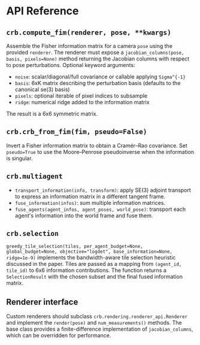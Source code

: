 # API Reference

## `crb.compute_fim(renderer, pose, **kwargs)`

Assemble the Fisher information matrix for a camera `pose` using the
provided `renderer`.  The renderer must expose a
`jacobian_columns(pose, basis, pixels=None)` method returning the Jacobian
columns with respect to pose perturbations.  Optional keyword arguments:

- `noise`: scalar/diagonal/full covariance or callable applying
  `Sigma^{-1}`
- `basis`: 6xK matrix describing the perturbation basis (defaults to the
  canonical se(3) basis)
- `pixels`: optional iterable of pixel indices to subsample
- `ridge`: numerical ridge added to the information matrix

The result is a 6x6 symmetric matrix.

## `crb.crb_from_fim(fim, pseudo=False)`

Invert a Fisher information matrix to obtain a Cramér–Rao covariance.  Set
`pseudo=True` to use the Moore–Penrose pseudoinverse when the information
is singular.

## `crb.multiagent`

- `transport_information(info, transform)`: apply SE(3) adjoint transport
  to express an information matrix in a different tangent frame.
- `fuse_information(infos)`: sum multiple information matrices.
- `fuse_agents(agent_infos, agent_poses, world_pose)`: transport each
  agent's information into the world frame and fuse them.

## `crb.selection`

`greedy_tile_selection(tiles, per_agent_budget=None, global_budget=None,
objective="logdet", base_information=None, ridge=1e-9)` implements the
bandwidth-aware tile selection heuristic discussed in the paper.  Tiles
are passed as a mapping from `(agent_id, tile_id)` to 6x6 information
contributions.  The function returns a `SelectionResult` with the chosen
subset and the final fused information matrix.

## Renderer interface

Custom renderers should subclass `crb.rendering.renderer_api.Renderer` and
implement the `render(pose)` and `num_measurements()` methods.  The base
class provides a finite-difference implementation of
`jacobian_columns`, which can be overridden for performance.
